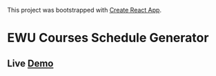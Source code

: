 This project was bootstrapped with [Create React App](https://github.com/facebook/create-react-app).

# EWU Courses Schedule Generator 

## Live <a href="http://tz01x.github.io/schedule-generator-forEWU">Demo</a>



